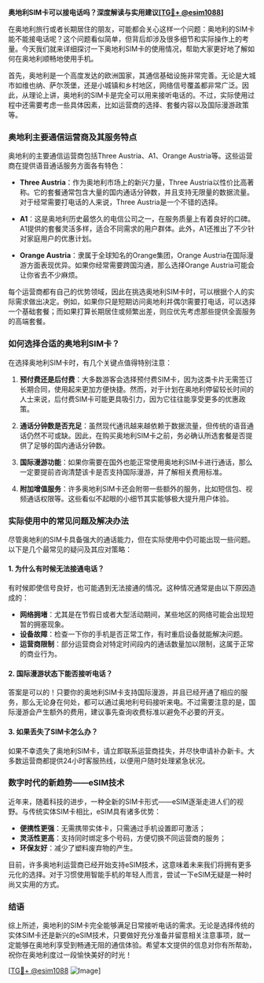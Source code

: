 **奥地利SIM卡可以接电话吗？深度解读与实用建议[[TG💪+ @esim1088](https://t.me/s/esim1088)]**

在奥地利旅行或者长期居住的朋友，可能都会关心这样一个问题：奥地利的SIM卡能不能接电话呢？这个问题看似简单，但背后却涉及很多细节和实际操作上的考量。今天我们就来详细探讨一下奥地利SIM卡的使用情况，帮助大家更好地了解如何在奥地利顺畅地使用手机。

首先，奥地利是一个高度发达的欧洲国家，其通信基础设施非常完善。无论是大城市如维也纳、萨尔茨堡，还是小城镇和乡村地区，网络信号覆盖都非常广泛。因此，从理论上讲，奥地利的SIM卡是完全可以用来接听电话的。不过，实际使用过程中还需要考虑一些具体因素，比如运营商的选择、套餐内容以及国际漫游政策等。

### 奥地利主要通信运营商及其服务特点

奥地利的主要通信运营商包括Three Austria、A1、Orange Austria等。这些运营商在提供语音通话服务方面各有特色：

- **Three Austria**：作为奥地利市场上的新兴力量，Three Austria以性价比高著称。它的套餐通常包含大量的国内通话分钟数，并且支持无限量的数据流量。对于经常需要打电话的人来说，Three Austria是一个不错的选择。
  
- **A1**：这是奥地利历史最悠久的电信公司之一，在服务质量上有着良好的口碑。A1提供的套餐灵活多样，适合不同需求的用户群体。此外，A1还推出了不少针对家庭用户的优惠计划。

- **Orange Austria**：隶属于全球知名的Orange集团，Orange Austria在国际漫游方面表现优异。如果你经常需要跨国沟通，那么选择Orange Austria可能会让你省去不少麻烦。

每个运营商都有自己的优势领域，因此在挑选奥地利SIM卡时，可以根据个人的实际需求做出决定。例如，如果你只是短期访问奥地利并偶尔需要打电话，可以选择一个基础套餐；而如果打算长期居住或频繁出差，则应优先考虑那些提供全面服务的高端套餐。

### 如何选择合适的奥地利SIM卡？

在选择奥地利SIM卡时，有几个关键点值得特别注意：

1. **预付费还是后付费**：大多数游客会选择预付费SIM卡，因为这类卡片无需签订长期合同，使用起来更加方便快捷。然而，对于计划在奥地利停留较长时间的人士来说，后付费SIM卡可能更具吸引力，因为它往往能享受更多的优惠政策。

2. **通话分钟数是否充足**：虽然现代通讯越来越依赖于数据流量，但传统的语音通话仍然不可或缺。因此，在购买奥地利SIM卡之前，务必确认所选套餐是否提供了足够的国内通话分钟数。

3. **国际漫游功能**：如果你需要在国外也能正常使用奥地利SIM卡进行通话，那么一定要提前咨询清楚该卡是否支持国际漫游，并了解相关费用标准。

4. **附加增值服务**：许多奥地利SIM卡还会附带一些额外的服务，比如短信包、视频通话权限等。这些看似不起眼的小细节其实能够极大提升用户体验。

### 实际使用中的常见问题及解决办法

尽管奥地利的SIM卡具备强大的通话能力，但在实际使用中仍可能出现一些问题。以下是几个最常见的疑问及其应对策略：

#### 1. 为什么有时候无法接通电话？
有时候即使信号良好，也可能遇到无法接通的情况。这种情况通常是由以下原因造成的：
   - **网络拥堵**：尤其是在节假日或者大型活动期间，某些地区的网络可能会出现短暂的拥塞现象。
   - **设备故障**：检查一下你的手机是否正常工作，有时重启设备就能解决问题。
   - **运营商限制**：部分运营商会对特定时间段内的通话数量加以限制，这属于正常的商业行为。

#### 2. 国际漫游状态下能否接听电话？
答案是可以的！只要你的奥地利SIM卡支持国际漫游，并且已经开通了相应的服务，那么无论身在何处，都可以通过奥地利号码接听来电。不过需要注意的是，国际漫游会产生额外的费用，建议事先查询收费标准以避免不必要的开支。

#### 3. 如果丢失了SIM卡怎么办？
如果不幸遗失了奥地利SIM卡，请立即联系运营商挂失，并尽快申请补办新卡。大多数运营商都提供24小时客服热线，以便用户随时处理紧急状况。

### 数字时代的新趋势——eSIM技术

近年来，随着科技的进步，一种全新的SIM卡形式——eSIM逐渐走进人们的视野。与传统实体SIM卡相比，eSIM具有诸多优势：
   - **便携性更强**：无需携带实体卡，只需通过手机设置即可激活；
   - **灵活性更高**：支持同时绑定多个号码，方便切换不同运营商的服务；
   - **环保友好**：减少了塑料废弃物的产生。

目前，许多奥地利运营商已经开始支持eSIM技术，这意味着未来我们将拥有更多元化的选择。对于习惯使用智能手机的年轻人而言，尝试一下eSIM无疑是一种时尚又实用的方式。

### 结语

综上所述，奥地利的SIM卡完全能够满足日常接听电话的需求。无论是选择传统的实体SIM卡还是新兴的eSIM技术，只要做好充分准备并留意相关注意事项，就一定能够在奥地利享受到畅通无阻的通信体验。希望本文提供的信息对你有所帮助，祝你在奥地利度过一段愉快美好的时光！

[[TG💪+ @esim1088](https://t.me/s/esim1088) ![Image](https://i.postimg.cc/4NQfJmqS/Snipaste-2025-05-13-00-14-12.png)]